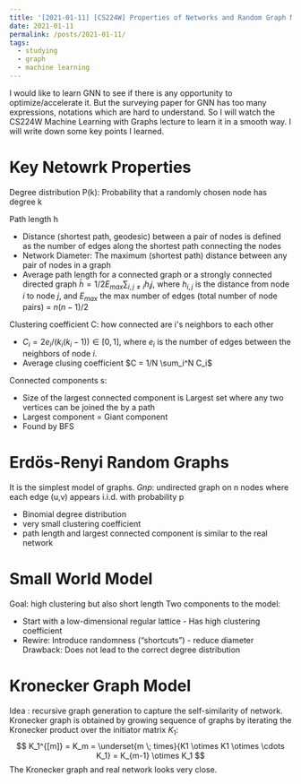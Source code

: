 ```yaml
---
title: '[2021-01-11] [CS224W] Properties of Networks and Random Graph Models'
date: 2021-01-11
permalink: /posts/2021-01-11/
tags:
  - studying
  - graph
  - machine learning
---
```


I would like to learn GNN to see if there is any opportunity to optimize/accelerate it. But the surveying paper for GNN has too many expressions, notations which are hard to understand. So I will watch the CS224W Machine Learning with Graphs lecture to learn it in a smooth way. I will write down some key points I learned.

# Key Netowrk Properties

Degree distribution P(k): Probability that a randomly chosen node has degree k

Path length h
* Distance (shortest path, geodesic) between a pair of nodes is defined as the number of edges along the shortest path connecting the nodes
* Network Diameter: The maximum (shortest path) distance between any pair of nodes in a graph
* Average path length for a connected graph or a strongly connected directed graph $\bar{h} = 1 / 2 E_{max} \sum_{i,j \neq i} h_ij$, where $h_{i,j}$ is the distance from node $i$ to node $j$, and $E_{max}$ the max number of edges (total number of node pairs) = $n(n-1)/2$

Clustering coefficient C: how connected are i's neighbors to each other
* $C_i = 2e_i/(k_i(k_i-1)) \in [0,1]$, where $e_i$ is the number of edges between the neighbors of node $i$.
* Average clusing coefficient $C = 1/N \sum_i^N C_i$

Connected components s:
* Size of the largest connected component is Largest set where any two vertices can be joined the by a path
* Largest component = Giant component
* Found by BFS

# Erdös-Renyi Random Graphs
It is the simplest model of graphs. 
$Gnp$: undirected graph on n nodes where each edge (u,v) appears i.i.d. with probability p
* Binomial degree distribution
* very small clustering coefficient
* path length and largest connected component is similar to the real network

# Small World Model
Goal: high clustering but also short length
Two components to the model:
* Start with a low-dimensional regular lattice - Has high clustering coefficient
* Rewire: Introduce randomness (“shortcuts”) - reduce diameter
Drawback: Does not lead to the correct degree distribution

# Kronecker Graph Model
Idea : recursive graph generation to capture the self-similarity of network.
Kronecker graph is obtained by growing sequence of graphs by iterating the Kronecker product over the initiator matrix $K_1$:
$$
K_1^{[m]} = K_m = \underset{m \; times}{K1 \otimes K1 \otimes \cdots K_1} = K_{m-1} \otimes K_1
$$
The Kronecker graph and real network looks very close.




